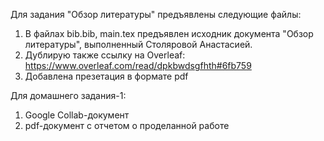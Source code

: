 Для задания "Обзор литературы" предъявлены следующие файлы:
1. В файлах bib.bib, main.tex предъявлен исходник документа "Обзор литературы", выполненный Столяровой Анастасией.
2. Дублирую также ссылку на Overleaf:
https://www.overleaf.com/read/dpkbwdsgfhth#6fb759
3. Добавлена презетация в формате pdf

Для домашнего задания-1:
1. Google Collab-документ
2. pdf-документ с отчетом о проделанной работе
